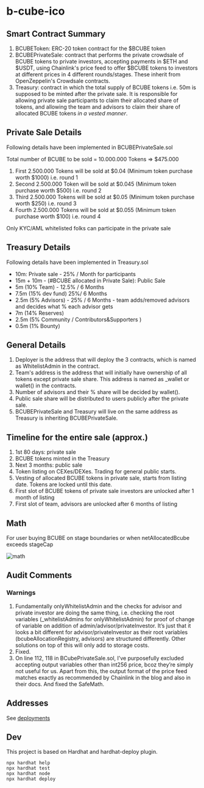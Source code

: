 # b-cube-ico

## Smart Contract Summary

1. BCUBEToken: ERC-20 token contract for the $BCUBE token
2. BCUBEPrivateSale: contract that performs the private crowdsale of BCUBE tokens to private investors, accepting payments in $ETH and $USDT, using Chainlink's price feed to offer $BCUBE tokens to investors at different prices in 4 different rounds/stages. These inherit from OpenZeppelin's Crowdsale contracts.
3. Treasury: contract in which the total supply of BCUBE tokens i.e. 50m is supposed to be minted after the private sale. It is responsible for allowing private sale participants to claim their allocated share of tokens, and allowing the team and advisors to claim their share of allocated BCUBE tokens _in a vested manner_.

## Private Sale Details

Following details have been implemented in BCUBEPrivateSale.sol

Total number of BCUBE to be sold = 10.000.000 Tokens => $475.000

1. First 2.500.000 Tokens will be sold at $0.04 (Minimum token purchase worth $1000) i.e. round 1
2. Second 2.500.000 Token will be sold at $0.045 (Minimum token purchase worth $500) i.e. round 2
3. Third 2.500.000 Tokens will be sold at $0.05 (Minimum token purchase worth $250) i.e. round 3
4. Fourth 2.500.000 Tokens will be sold at $0.055 (Minimum token purchase worth $100) i.e. round 4

Only KYC/AML whitelisted folks can participate in the private sale

## Treasury Details

Following details have been implemented in Treasury.sol

- 10m: Private sale - 25% / Month for participants
- 15m + 10m - (#BCUBE allocated in Private Sale): Public Sale
- 5m (10% Team) - 12.5% / 6 Months
- 7.5m (15% dev fund) 25%/ 6 Months
- 2.5m (5% Advisors) - 25% / 6 Months - team adds/removed advisors and decides what % each advisor gets
- 7m (14% Reserves)
- 2.5m (5% Community / Contributors&Supporters )
- 0.5m (1% Bounty)

## General Details

1. Deployer is the address that will deploy the 3 contracts, which is named as WhitelistAdmin in the contract.
2. Team's address is the address that will initially have ownership of all tokens except private sale share. This address is named as \_wallet or wallet() in the contracts.
3. Number of advisors and their % share will be decided by wallet().
4. Public sale share will be distributed to users publicly after the private sale.
5. BCUBEPrivateSale and Treasury will live on the same address as Treasury is inheriting BCUBEPrivateSale.

## Timeline for the entire sale (approx.)

1. 1st 80 days: private sale
2. BCUBE tokens minted in the Treasury
3. Next 3 months: public sale
4. Token listing on CEXes/DEXes. Trading for general public starts.
5. Vesting of allocated BCUBE tokens in private sale, starts from listing date. Tokens are locked until this date.
6. First slot of BCUBE tokens of private sale investors are unlocked after 1 month of listing
7. First slot of team, advisors are unlocked after 6 months of listing

## Math

For user buying BCUBE on stage boundaries or when netAllocatedBcube exceeds stageCap

![math](./math.jpg)

## Audit Comments

### Warnings

1. Fundamentally onlyWhitelistAdmin and the checks for advisor and private investor are doing the same thing, i.e. checking the root variables (\_whitelistAdmins for onlyWhitelistAdmin) for proof of change of variable on addition of admin/advisor/privateInvestor. It’s just that it looks a bit different for advisor/privateInvestor as their root variables (bcubeAllocationRegistry, advisors) are structured differently. Other solutions on top of this will only add to storage costs.
2. Fixed.
3. On line 112, 118 in BCubePrivateSale.sol, I’ve purposefully excluded accepting output variables other than int256 price, bcoz they’re simply not useful for us. Apart from this, the output format of the price feed matches exactly as recommended by Chainlink in the blog and also in their docs. And fixed the SafeMath.

## Addresses

See [deployments](./deployments/)

## Dev

This project is based on Hardhat and hardhat-deploy plugin.

```shell
npx hardhat help
npx hardhat test
npx hardhat node
npx hardhat deploy
```
